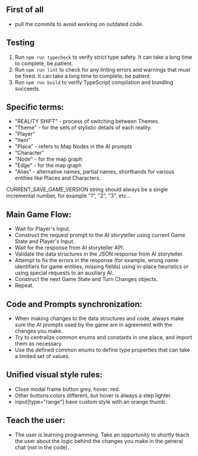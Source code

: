 
## First of all
  - pull the commits to avoid working on outdated code.

## Testing
1. Run `npm run typecheck` to verify strict type safety. It can take a long time to complete, be patient.
2. Run `npm run lint` to check for any linting errors and warnings that must be fixed. It can take a long time to complete, be patient.
3. Run `npm run build` to verify TypeScript compilation and bundling succeeds.

## Specific terms:
  - "REALITY SHIFT" - process of switching between Themes.
  - "Theme" - for the sets of stylistic details of each reality.
  - "Player"
  - "Item"
  - "Place" - refers to Map Nodes in the AI prompts
  - "Character"
  - "Node" - for the map graph
  - "Edge" - for the map graph
  - "Alias" - alternative names, partial names, shorthands for various entities like Places and Characters.

CURRENT_SAVE_GAME_VERSION string should always be a single incremental number, for example "1", "2", "3", etc...

## Main Game Flow:
 - Wait for Player's Input.
 - Construct the request prompt to the AI storyteller using current Game State and Player's Input.
 - Wait for the response from AI storyteller API.
 - Validate the data structures in the JSON response from AI storyteller.
 - Attempt to fix the errors in the response (for example, wrong name identifiers for game entities, missing fields) using in-place heuristics or using special requests to an auxiliary AI.
 - Construct the next Game State and Turn Changes objects.
 - Repeat.

## Code and Prompts synchronization:
 - When making changes to the data structures and code, always make sure the AI prompts used by the game are in agreement with the changes you make.
 - Try to centralize common enums and constants in one place, and import them as necessary.
 - Use the defined common enums to define type properties that can take a limited set of values.

## Unified visual style rules:
 - Close modal frame button grey, hover: red.
 - Other buttons colors different, but hover is always a step lighter.
 - input[type="range"] have custom style with an orange thumb.

## Teach the user:
 - The user is learning programming. Take an opportunity to shortly teach the user about the logic behind the changes you make in the general chat (not in the code).